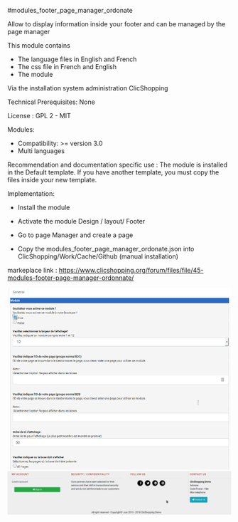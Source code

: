 #modules_footer_page_manager_ordonate

Allow to display information inside your footer and can be managed by the page manager

This module contains

- The language files in English and French
- The css file in French and English
- The module
  
Via the installation system administration ClicShopping

Technical Prerequisites: None

License : GPL 2 - MIT

Modules:

- Compatibility: >= version 3.0
- Multi languages

Recommendation and documentation specific use :
The module is installed in the Default template.
If you have another template, you must copy the files inside your new template.


Implementation:

- Install the module 
- Activate the module Design / layout/ Footer
- Go to page Manager and create a page


- Copy the modules_footer_page_manager_ordonate.json into ClicShopping/Work/Cache/Github (manual installation)

markeplace link : https://www.clicshopping.org/forum/files/file/45-modules-footer-page-manager-ordonnate/

![image](https://github.com/ClicShoppingOfficialModulesV3/modules_footer_page_manager_ordonate/blob/master/ModuleInfosJson/image.png)
![image1](https://github.com/ClicShoppingOfficialModulesV3/modules_footer_page_manager_ordonate/blob/master/ModuleInfosJson/image1.png)

